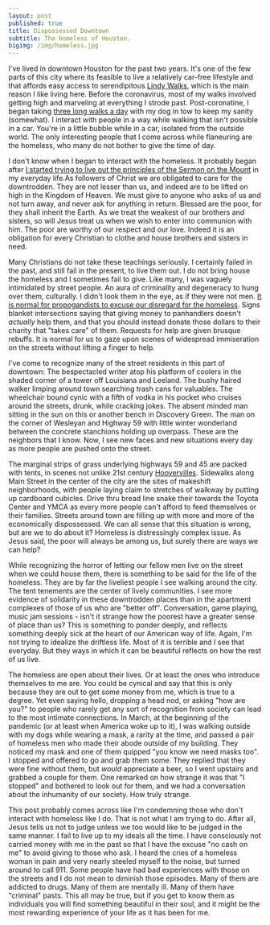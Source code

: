 ```yaml
---
layout: post
published: true
title: Dispossessed Downtown
subtitle: The homeless of Houston.
bigimg: /img/homeless.jpg
---
```

I've lived in downtown Houston for the past two years. It's one of the few parts of this city where its feasible to live a relatively car-free lifestyle and that affords easy access to serendipitous [Lindy Walks](https://paulskallas.substack.com/p/in-praise-of-the-lindy-walk), which is the main reason I like living here. Before the coronavirus, most of my walks involved getting high and marveling at everything I strode past. Post-coronatine, I began taking [three long walks a day](https://valerio.substack.com/p/2020-05-22-coronatine-walking) with my dog in tow to keep my sanity (somewhat). I interact with people in a way while walking that isn't possible in a car. You're in a little bubble while in a car, isolated from the outside world. The only interesting people that I come across while flaneuring are the homeless, who many do not bother to give the time of day.

I don't know when I began to interact with the homeless. It probably began after [I started trying to live out the principles of the Sermon on the Mount](https://valerio.substack.com/p/2020-01-02-back-to-church) in my everyday life.As followers of Christ we are obligated to care for the downtrodden. They are not lesser than us, and indeed are to be lifted on high in the Kingdom of Heaven. We must give to anyone who asks of us and not turn away, and never ask for anything in return. Blessed are the poor, for they shall inherit the Earth. As we treat the weakest of our brothers and sisters, so will Jesus treat us when we wish to enter into communion with him. The poor are worthy of our respect and our love. Indeed it is an obligation for every Christian to clothe and house brothers and sisters in need.

Many Christians do not take these teachings seriously. I certainly failed in the past, and still fail in the present, to live them out. I do not bring house the homeless and I sometimes fail to give. Like many, I was vaguely intimidated by street people. An aura of criminality and degeneracy to hung over them, culturally. I didn't look them in the eye, as if they were not men. [It is normal for propogandists to excuse our disregard for the homeless](https://www.houstonchronicle.com/business/article/Anti-panhandling-efforts-in-Uptown-draw-support-13435246.php). Signs blanket intersections saying that giving money to panhandlers doesn't _actually_ help them, and that you should instead donate those dollars to their charity that "takes care" of them. Requests for help are given brusque rebuffs. It is normal for us to gaze upon scenes of widespread immiseration on the streets without lifting a finger to help.

I've come to recognize many of the street residents in this part of downtown: The bespectacled writer atop his platform of coolers in the shaded corner of a tower off Louisiana and Leeland. The bushy haired walker limping around town searching trash cans for valuables. The wheelchair bound cynic with a fifth of vodka in his pocket who cruises around the streets, drunk, while cracking jokes. The absent minded man sitting in the sun on this or another bench in Discovery Green. The man on the corner of Wesleyan and Highway 59 with little winter wonderland between the concrete stanchions holding up overpass. These are the neighbors that I know. Now, I see new faces and new situations every day as more people are pushed onto the street.

The marginal strips of grass underlying highways 59 and 45 are packed with tents, in scenes not unlike 21st century [Hoovervilles](https://en.wikipedia.org/wiki/Hooverville). Sidewalks along Main Street in the center of the city are the sites of makeshift neighborhoods, with people laying claim to stretches of walkway by putting up cardboard cubicles. Drive thru bread line snake their towards the Toyota Center and YMCA as every more people can't afford to feed themselves or their families. Streets around town are filling up with more and more of the economically dispossessed. We can all sense that this situation is wrong, but are we to do about it?  Homeless is distressingly complex issue. As Jesus said, the poor will always be among us, but surely there are ways we can help?

While recognizing the horror of letting our fellow men live on the street when we could house them, there is something to be said for the life of the homeless. They are by far the liveliest people I see walking around the city. The tent tenements are the center of lively communities. I see more evidence of solidarity in these downtrodden places than in the apartment complexes of those of us who are "better off". Conversation, game playing, music jam sessions - isn't it strange how the poorest have a greater sense of place than us? This is something to ponder deeply, and reflects something deeply sick at the heart of our American way of life. Again, I'm not trying to idealize the driftless life. Most of it is terrible and I see that everyday. But they ways in which it can be beautiful reflects on how the rest of us live.

The homeless are open about their lives. Or at least the ones who introduce themselves to me are. You could be cynical and say that this is only because they are out to get some money from me, which is true to a degree. Yet even saying hello, dropping a head nod, or asking "how are you?" to people who rarely get any sort of recognition from society can lead to the most intimate connections. In March, at the beginning of the pandemic (or at least when America woke up to it), I was walking outside with my dogs while wearing a mask, a rarity at the time, and passed a pair of homeless men who made their abode outside of my building. They noticed my mask and one of them quipped "you know we need masks too". I stopped and offered to go and grab them some. They replied that they were fine without them, but _would_ appreciate a beer, so I went upstairs and grabbed a couple for them.  One remarked on how strange it was that "I stopped" and bothered to look out for them, and we had a conversation about the inhumanity of our society. How truly strange.

This post probably comes across like I'm condemning those who don't interact with homeless like I do. That is not what I am trying to do. After all, Jesus tells us not to judge unless we too would like to be judged in the same manner. I fail to live up to my ideals all the time. I have consciously not carried money with me in the past so that I have the excuse "no cash on me" to avoid giving to those who ask. I heard the cries of a homeless woman in pain and very nearly steeled myself to the noise, but turned around to call 911. Some people have had bad experiences with those on the streets and I do not mean to diminish those episodes. Many of them are addicted to drugs. Many of them are mentally ill. Many of them have "criminal" pasts. This all may be true, but if you get to know them as individuals you will find something beautiful in their soul, and it might be the most rewarding experience of your life as it has been for me.
